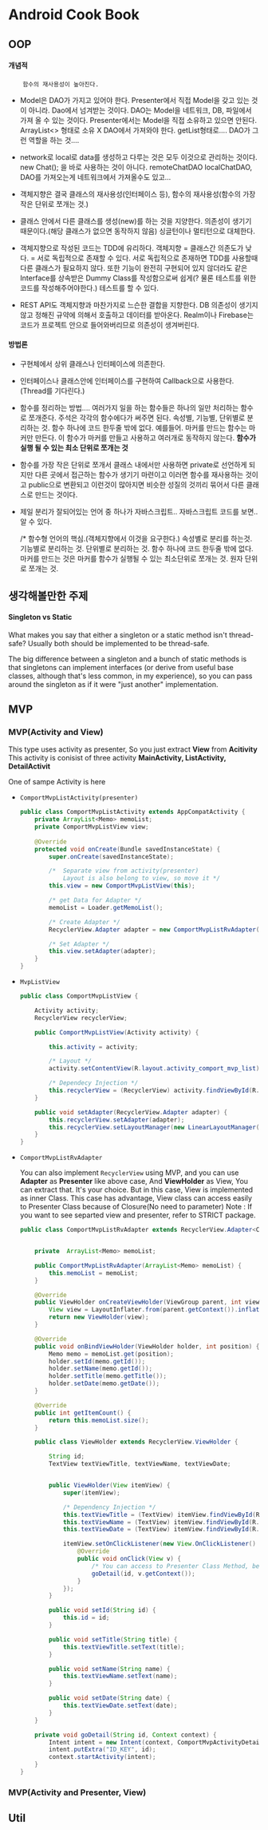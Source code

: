 # Android Cook Book

## OOP

#### 개념적
        함수의 재사용성이 높아진다.
* Model은 DAO가 가지고 있어야 한다. Presenter에서 직접 Model을 갖고 있는 것이 아니라. Dao에서 넘겨받는 것이다.
DAO는 Model을 네트워크, DB, 파일에서 가져 올 수 있는 것이다. Presenter에서는 Model을 직접 소유하고 있으면 안된다. ArrayList<> 형태로 소유 X
DAO에서 가져와야 한다. getList형태로.... DAO가 그런 역할을 하는 것....

* network로 local로  data를 생성하고 다루는 것은 모두 이것으로 관리하는 것이다. new Chat(); 을 바로 사용하는 것이 아니다. remoteChatDAO
localChatDAO, DAO를 가져오는게 네트워크에서 가져올수도 있고...

* 객체지향은 결국 클래스의 재사용성(인터페이스 등), 함수의 재사용성(함수의 가장 작은 단위로 쪼개는 것.)

* 클래스 안에서 다른 클래스를 생성(new)를 하는 것을 지양한다. 의존성이 생기기 때문이다.(해당 클래스가 없으면 동작하지 않음) 싱글턴이나 멀티턴으로 대체한다.

* 객체지향으로 작성된 코드는 TDD에 유리하다. 객체지향 = 클래스간 의존도가 낮다. = 서로 독립적으로 존재할 수 있다.
서로 독립적으로 존재하면 TDD를 사용할때 다른 클래스가 필요하지 않다. 또한 기능이 완전히 구현되어 있지 않더라도 같은 Interface를
상속받은 Dummy Class를 작성함으로써 쉽게(? 물론 테스트를 위한 코드를 작성해주어야한다.) 테스트를 할 수 있다.

* REST API도 객체지향과 마찬가지로 느슨한 결합을 지향한다. DB 의존성이 생기지 않고 정해진 규약에 의해서 호출하고 데이터를 받아온다.
Realm이나 Firebase는 코드가 프로젝트 안으로 들어와버리므로 의존성이 생겨버린다.

#### 방법론
* 구현체에서 상위 클래스나 인터페이스에 의존한다.

* 인터페이스나 클래스안에 인터페이스를 구현하여 Callback으로 사용한다.(Thread를 기다린다.) 

* 함수를 정리하는 방법.... 여러가지 일을 하는 함수들은 하나의 일만 처리하는 함수로 쪼개준다.
주석은 각각의 함수에다가 써주면 된다.  속성별, 기능별, 단위별로 분리하는 것. 함수 하나에
코드 한두줄 밖에 없다. 예를들어. 마커를 만드는 함수는 마커만 만든다. 이 함수가 마커를 만들고
사용하고 여러개로 동작하지 않는다. **함수가 실행 될 수 있는 최소 단위로 쪼개는 것**

* 함수를 가장 작은 단위로 쪼개서 클래스 내에서만 사용하면 private로 선언하게 되지만 다른 곳에서 접근하는 함수가 생기기 마련이고
    이러면 함수를 재사용하는 것이고 public으로 변환되고 이런것이 많아지면 비슷한 성질의 것끼리 묶어서 다른 클래스로 만드는 것이다.

* 제일 분리가 잘되어있는 언어 중 하나가 자바스크립트.. 자바스크립트 코드를 보면.. 알 수 있다.

    /* 함수형 언어의 핵심.(객체지향에서 이것을 요구한다.)
        속성별로 분리를 하는것. 기능별로 분리하는 것. 단위별로 분리하는 것.
        함수 하나에 코드 한두줄 밖에 없다. 마커를 만드는 것은 마커를
        함수가 실행될 수 있는 최소단위로 쪼개는 것. 원자 단위로 쪼개는 것.

## 생각해볼만한 주제

#### Singleton vs Static
What makes you say that either a singleton or a static method isn't thread-safe? Usually both should be implemented to be thread-safe.

The big difference between a singleton and a bunch of static methods is that singletons can implement interfaces (or derive from useful base classes, although that's less common, in my experience), so you can pass around the singleton as if it were "just another" implementation.


## MVP

### MVP(Activity and View)
This type uses activity as presenter, So you just extract **View** from **Acitivity**
This activity is conisist of three activity
**MainActivity, ListActivity, DetailActivit**

One of sampe Activity is here
+ `ComportMvpListActivity(presenter)`
    ```java
    public class ComportMvpListActivity extends AppCompatActivity {
        private ArrayList<Memo> memoList;
        private ComportMvpListView view;
        
        @Override
        protected void onCreate(Bundle savedInstanceState) {
            super.onCreate(savedInstanceState);
    
            /*  Separate view from activity(presenter)
                Layout is also belong to view, so move it */
            this.view = new ComportMvpListView(this);
    
            /* get Data for Adapter */
            memoList = Loader.getMemoList();
    
            /* Create Adapter */
            RecyclerView.Adapter adapter = new ComportMvpListRvAdapter(memoList);
    
            /* Set Adapter */
            this.view.setAdapter(adapter);
        }
    }
    ```

+ `MvpListView`
    ```java
    public class ComportMvpListView {
    
        Activity activity;
        RecyclerView recyclerView;
    
        public ComportMvpListView(Activity activity) {
    
            this.activity = activity;
    
            /* Layout */
            activity.setContentView(R.layout.activity_comport_mvp_list);
    
            /* Dependecy Injection */
            this.recyclerView = (RecyclerView) activity.findViewById(R.id.comportMvpList_rv);
        }
    
        public void setAdapter(RecyclerView.Adapter adapter) {
            this.recyclerView.setAdapter(adapter);
            this.recyclerView.setLayoutManager(new LinearLayoutManager(this.activity));
        }
    }
    ```

+ `ComportMvpListRvAdapter`
    
    You can also implement `RecyclerView` using MVP, and you can use **Adapter** as **Presenter** like above case,
    And **ViewHolder** as View, You can extract that. It's your choice. But in this case, View is implemented as inner Class.
    This case has advantage, View class can access easily to Presenter Class because of Closure(No need to parameter)
    Note : If you want to see separted view and presenter, refer to STRICT package.

    ```java
    public class ComportMvpListRvAdapter extends RecyclerView.Adapter<ComportMvpListRvAdapter.ViewHolder> {
    
    
        private  ArrayList<Memo> memoList;
    
        public ComportMvpListRvAdapter(ArrayList<Memo> memoList) {
            this.memoList = memoList;
        }
    
        @Override
        public ViewHolder onCreateViewHolder(ViewGroup parent, int viewType) {
            View view = LayoutInflater.from(parent.getContext()).inflate(R.layout.item_comport_mvp_list_rv, null);
            return new ViewHolder(view);
        }
    
        @Override
        public void onBindViewHolder(ViewHolder holder, int position) {
            Memo memo = memoList.get(position);
            holder.setId(memo.getId());
            holder.setName(memo.getId());
            holder.setTitle(memo.getTitle());
            holder.setDate(memo.getDate());
        }
    
        @Override
        public int getItemCount() {
            return this.memoList.size();
        }
    
        public class ViewHolder extends RecyclerView.ViewHolder {
    
            String id;
            TextView textViewTitle, textViewName, textViewDate;
    
    
            public ViewHolder(View itemView) {
                super(itemView);
    
                /* Dependency Injection */
                this.textViewTitle = (TextView) itemView.findViewById(R.id.comportMvpList_tv_title);
                this.textViewName = (TextView) itemView.findViewById(R.id.comportMvpList_tv_name);
                this.textViewDate = (TextView) itemView.findViewById(R.id.comportMvpList_tv_date);
    
                itemView.setOnClickListener(new View.OnClickListener() {
                    @Override
                    public void onClick(View v) {
                        /* You can access to Presenter Class Method, because of closure */
                        goDetail(id, v.getContext());
                    }
                });
            }
    
            public void setId(String id) {
                this.id = id;
            }
    
            public void setTitle(String title) {
                this.textViewTitle.setText(title);
            }
    
            public void setName(String name) {
                this.textViewName.setText(name);
            }
    
            public void setDate(String date) {
                this.textViewDate.setText(date);
            }
        }
    
        private void goDetail(String id, Context context) {
            Intent intent = new Intent(context, ComportMvpActivityDetail.class);
            intent.putExtra("ID_KEY", id);
            context.startActivity(intent);
        }
    }
  ```
  
### MVP(Activity and Presenter, View)

## Util